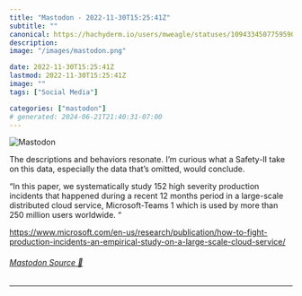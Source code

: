 ```yaml
---
title: "Mastodon - 2022-11-30T15:25:41Z"
subtitle: ""
canonical: https://hachyderm.io/users/mweagle/statuses/109433450775959023
description:
image: "/images/mastodon.png"

date: 2022-11-30T15:25:41Z
lastmod: 2022-11-30T15:25:41Z
image: ""
tags: ["Social Media"]

categories: ["mastodon"]
# generated: 2024-06-21T21:40:31-07:00
---
```

![Mastodon](/images/mastodon.png)

<p>The descriptions and behaviors resonate. I’m curious what a Safety-II take on this data, especially the data that’s omitted, would conclude. </p><p>“In this paper, we systematically study 152 high severity production incidents that happened during a recent 12 months period in a large-scale distributed cloud service, Microsoft-Teams 1 which is used by more than 250 million users worldwide. “</p><p><a href="https://www.microsoft.com/en-us/research/publication/how-to-fight-production-incidents-an-empirical-study-on-a-large-scale-cloud-service/" target="_blank" rel="nofollow noopener noreferrer" translate="no"><span class="invisible">https://www.</span><span class="ellipsis">microsoft.com/en-us/research/p</span><span class="invisible">ublication/how-to-fight-production-incidents-an-empirical-study-on-a-large-scale-cloud-service/</span></a></p>


###### [Mastodon Source 🐘](https://hachyderm.io/@mweagle/109433450775959023)

___
